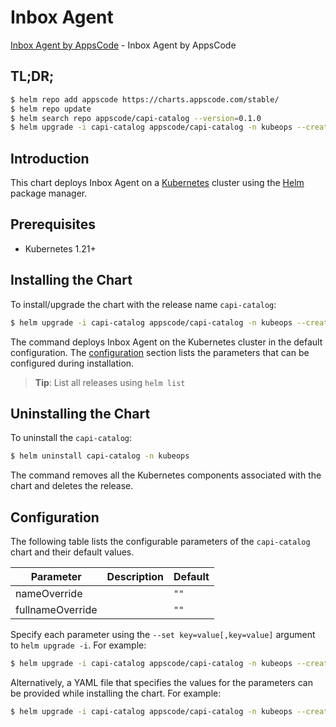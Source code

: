 # Inbox Agent

[Inbox Agent by AppsCode](https://github.com/ops-center/capi-ops-manager) - Inbox Agent by AppsCode

## TL;DR;

```bash
$ helm repo add appscode https://charts.appscode.com/stable/
$ helm repo update
$ helm search repo appscode/capi-catalog --version=0.1.0
$ helm upgrade -i capi-catalog appscode/capi-catalog -n kubeops --create-namespace --version=0.1.0
```

## Introduction

This chart deploys Inbox Agent on a [Kubernetes](http://kubernetes.io) cluster using the [Helm](https://helm.sh) package manager.

## Prerequisites

- Kubernetes 1.21+

## Installing the Chart

To install/upgrade the chart with the release name `capi-catalog`:

```bash
$ helm upgrade -i capi-catalog appscode/capi-catalog -n kubeops --create-namespace --version=0.1.0
```

The command deploys Inbox Agent on the Kubernetes cluster in the default configuration. The [configuration](#configuration) section lists the parameters that can be configured during installation.

> **Tip**: List all releases using `helm list`

## Uninstalling the Chart

To uninstall the `capi-catalog`:

```bash
$ helm uninstall capi-catalog -n kubeops
```

The command removes all the Kubernetes components associated with the chart and deletes the release.

## Configuration

The following table lists the configurable parameters of the `capi-catalog` chart and their default values.

|    Parameter     | Description |     Default     |
|------------------|-------------|-----------------|
| nameOverride     |             | <code>""</code> |
| fullnameOverride |             | <code>""</code> |


Specify each parameter using the `--set key=value[,key=value]` argument to `helm upgrade -i`. For example:

```bash
$ helm upgrade -i capi-catalog appscode/capi-catalog -n kubeops --create-namespace --version=0.1.0 --set -- generate from values file --
```

Alternatively, a YAML file that specifies the values for the parameters can be provided while
installing the chart. For example:

```bash
$ helm upgrade -i capi-catalog appscode/capi-catalog -n kubeops --create-namespace --version=0.1.0 --values values.yaml
```

